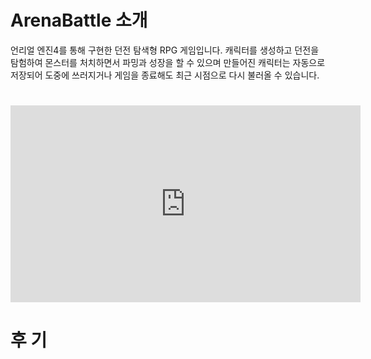 # ArenaBattle 소개
언리얼 엔진4를 통해 구현한 던전 탐색형 RPG 게임입니다. 
캐릭터를 생성하고 던전을 탐험하여 몬스터를 처치하면서 파밍과 성장을 할 수 있으며
만들어진 캐릭터는 자동으로 저장되어 도중에 쓰러지거나 게임을 종료해도 최근 시점으로 다시 불러올 수 있습니다. 

# 

<iframe width="560" height="315" src="https://www.youtube.com/embed/2fokFcRp5Jk" frameborder="0" allow="accelerometer; autoplay; clipboard-write; encrypted-media; gyroscope; picture-in-picture" allowfullscreen></iframe>

# 후 기

